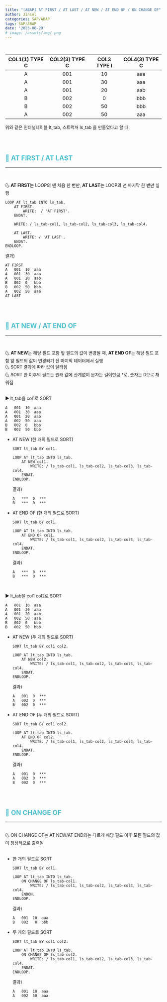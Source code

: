 ```yaml
---
title: "[ABAP] AT FIRST / AT LAST / AT NEW / AT END OF / ON CHANGE OF"
author: Jinsol
categories: SAP/ABAP
tags: SAP/ABAP
date: '2023-06-29'
# image: /assets/img/.png
---
```


<br>

|COL1(1) TYPE C|COL2(3) TYPE C|COL3 TYPE I|COL4(3) TYPE C|
|:--:|:--:|:--:|:--:|
|A|001|10|aaa|
|A|001|30|aaa|
|A|001|20|aab|
|B|002|0|bbb|
|B|002|50|bbb|
|A|002|50|aaa|

위와 같은 인터널테이블 lt_tab, 스트럭쳐 ls_tab 을 만들었다고 할 때,

<br><br>

## <span style="color:#4FC0D0">**🌝 AT FIRST / AT LAST**</span>
<hr>

<br>

🌜 **AT FIRST**는 LOOP의 맨 처음 한 번만, **AT LAST**는 LOOP의 맨 마지막 한 번만 실행
<br>

```abap
LOOP AT lt_tab INTO ls_tab.
    AT FIRST.
        WRITE:  / 'AT FIRST'.
    ENDAT.

    WRITE: / ls_tab-col1, ls_tab-col2, ls_tab-col3, ls_tab-col4.

    AT LAST.
        WRITE: / 'AT LAST'.
    ENDAT.
ENDLOOP.
```

결과)

```
AT FIRST
A   001  10  aaa
A   001  30  aaa
A   001  20  aab
B   002  0   bbb
B   002  50  bbb
A   002  50  aaa
AT LAST
```

<br><br>

## <span style="color:#4FC0D0">**🌝 AT NEW / AT END OF**</span>
<hr>

<br>

🌜 **AT NEW**는 해당 필드 포함 앞 필드의 값이 변경될 때, **AT END OF**는 해당 필드 포함 앞 필드의 값이 변경되기 전 마지막 데이터에서 실행
<br>
🌜 SORT 결과에 따라 값이 달라짐
<br>
🌜 SORT 한 이후의 필드는 원래 값에 관계없이 문자는 길이만큼 *로, 숫자는 0으로 채워짐
<br>
<br>

▶ lt_tab을 col1로 SORT

```
A   001  10  aaa
A   001  30  aaa
A   001  20  aab
A   002  50  aaa
B   002  0   bbb
B   002  50  bbb
```

- AT NEW (한 개의 필드로 SORT)

    ```abap
    SORT lt_tab BY col1.

    LOOP AT lt_tab INTO ls_tab.
        AT NEW col1.
            WRITE: / ls_tab-col1, ls_tab-col2, ls_tab-col3, ls_tab-col4.
        ENDAT.
    ENDLOOP.
    ```

    결과)

    ```
    A   ***  0  ***
    B   ***  0  ***
    ```

- AT END OF (한 개의 필드로 SORT)
  
    ```abap
    SORT lt_tab BY col1.

    LOOP AT lt_tab INTO ls_tab.
        AT END OF col1.
            WRITE: / ls_tab-col1, ls_tab-col2, ls_tab-col3, ls_tab-col4.
        ENDAT.
    ENDLOOP.
    ```

    결과)

    ```
    A   ***  0  ***
    B   ***  0  ***
    ```

<br>

▶ lt_tab을 col1 col2로 SORT

```
A   001  10  aaa
A   001  30  aaa
A   001  20  aab
A   002  50  aaa
B   002  0   bbb
B   002  50  bbb
```

- AT NEW (두 개의 필드로 SORT)

    ```abap
    SORT lt_tab BY col1 col2.

    LOOP AT lt_tab INTO ls_tab.
        AT NEW col2.
            WRITE: / ls_tab-col1, ls_tab-col2, ls_tab-col3, ls_tab-col4.
        ENDAT.
    ENDLOOP.
    ```

    결과)

    ```
    A   001  0  ***
    A   002  0  ***
    B   002  0  ***
    ```

- AT END OF (두 개의 필드로 SORT)

    ```abap
    SORT lt_tab BY col1 col2.

    LOOP AT lt_tab INTO ls_tab.
        AT END OF col2.
            WRITE: / ls_tab-col1, ls_tab-col2, ls_tab-col3, ls_tab-col4.
        ENDAT.
    ENDLOOP.
    ```

    결과)

    ```
    A   001  0  ***
    A   002  0  ***
    B   002  0  ***
    ```

<br><br>

## <span style="color:#4FC0D0">**🌝 ON CHANGE OF**</span>
<hr>

<br>
🌜 ON CHANGE OF는 AT NEW/AT END와는 다르게 해당 필드 이후 모든 필드의 값이 정상적으로 출력됨
<br>
<br>

- 한 개의 필드로 SORT

    ```abap
    SORT lt_tab BY col1.

    LOOP AT lt_tab INTO ls_tab.
        ON CHANGE OF ls_tab-col1.
            WRITE: / ls_tab-col1, ls_tab-col2, ls_tab-col3, ls_tab-col4.
        ENDON.
    ENDLOOP.
    ```

    결과)

    ```
    A   001  10  aaa
    B   002   0  bbb
    ```

- 두 개의 필드로 SORT

    ```abap
    SORT lt_tab BY col1 col2.

    LOOP AT lt_tab INTO ls_tab.
        ON CHANGE OF ls_tab-col2.
            WRITE: / ls_tab-col1, ls_tab-col2, ls_tab-col3, ls_tab-col4.
        ENDAT.
    ENDLOOP.
    ```

    결과)

    ```
    A   001  10  aaa
    A   002  50  aaa
    ```